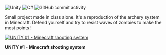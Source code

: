 ![Unity](https://img.shields.io/badge/unity-%23000000.svg?style=for-the-badge&logo=unity&logoColor=white)
![C#](https://img.shields.io/badge/c%23-%23239120.svg?style=for-the-badge&logo=csharp&logoColor=white)
![GitHub commit activity](https://img.shields.io/github/commit-activity/t/alvina-dr/nadir-giant-hunter-public?authorFilter=alvina-dr&style=for-the-badge)

Small project made in class alone. It's a reproduction of the archery system in Minecraft. Defend yourself and try to resist waves of zombies to make the most points !

[![UNITY #1 - Minecraft shooting system](https://img.youtube.com/vi/x5EhAOf1fvQ/0.jpg)](https://www.youtube.com/watch?v=x5EhAOf1fvQ&t=38s "UNITY #1 - Minecraft shooting system
")

**UNITY #1 - Minecraft shooting system**
